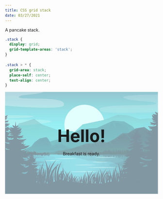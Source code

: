 ```yaml
---
title: CSS grid stack
date: 03/27/2021
---
```


A pancake stack.

```css
.stack {
  display: grid;
  grid-template-areas: 'stack';
}

.stack > * {
  grid-area: stack;
  place-self: center;
  text-align: center;
}
```

<style>
.stack {
  display: grid;
  grid-template-areas: "stack";
  aspect-ratio: 16/9;
}

.stack > * {
  grid-area: stack;
  place-self: center;
  text-align: center;
}

.stack img {
  width: 100%;
  opacity: 0.5;
}

.stack h2 {
  font-size: clamp(3.5rem, 5vw, 5rem);
  margin: 0 0 1rem;
}

.stack article {
  z-index: 1;
}


</style>
<div class="stack">
<img src="assets/cover.jpg">
  <article>
    <h2>Hello!</h2>
    <p>Breakfast is ready.</p>
  </article>
</div>
